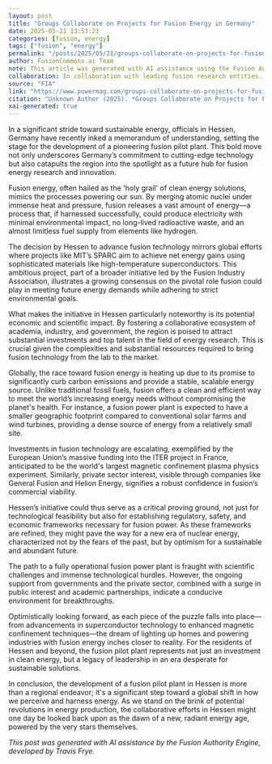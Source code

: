 ```yaml
---
layout: post
title: "Groups Collaborate on Projects for Fusion Energy in Germany"
date: 2025-05-21 13:53:23
categories: [fusion, energy]
tags: ["fusion", "energy"]
permalink: "/posts/2025/05/21/groups-collaborate-on-projects-for-fusion-energy-in-germany/"
author: FusionCommons.ai Team
note: This article was generated with AI assistance using the Fusion Authority Engine, developed by Travis Frye.
collaboration: In collaboration with leading fusion research entities.
source: "FIA"
link: "https://www.powermag.com/groups-collaborate-on-projects-for-fusion-energy-in-germany/#new_tab?utm_source=rss&utm_medium=rss&utm_campaign=groups-collaborate-on-projects-for-fusion-energy-in-germany"
citation: "Unknown Author (2025). *Groups Collaborate on Projects for Fusion Energy in Germany*. FIA."
xai-generated: true
---
```


In a significant stride toward sustainable energy, officials in Hessen, Germany have recently inked a memorandum of understanding, setting the stage for the development of a pioneering fusion pilot plant. This bold move not only underscores Germany’s commitment to cutting-edge technology but also catapults the region into the spotlight as a future hub for fusion energy research and innovation.

Fusion energy, often hailed as the 'holy grail' of clean energy solutions, mimics the processes powering our sun. By merging atomic nuclei under immense heat and pressure, fusion releases a vast amount of energy—a process that, if harnessed successfully, could produce electricity with minimal environmental impact, no long-lived radioactive waste, and an almost limitless fuel supply from elements like hydrogen.

The decision by Hessen to advance fusion technology mirrors global efforts where projects like MIT’s SPARC aim to achieve net energy gains using sophisticated materials like high-temperature superconductors. This ambitious project, part of a broader initiative led by the Fusion Industry Association, illustrates a growing consensus on the pivotal role fusion could play in meeting future energy demands while adhering to strict environmental goals.

What makes the initiative in Hessen particularly noteworthy is its potential economic and scientific impact. By fostering a collaborative ecosystem of academia, industry, and government, the region is poised to attract substantial investments and top talent in the field of energy research. This is crucial given the complexities and substantial resources required to bring fusion technology from the lab to the market.

Globally, the race toward fusion energy is heating up due to its promise to significantly curb carbon emissions and provide a stable, scalable energy source. Unlike traditional fossil fuels, fusion offers a clean and efficient way to meet the world’s increasing energy needs without compromising the planet's health. For instance, a fusion power plant is expected to have a smaller geographic footprint compared to conventional solar farms and wind turbines, providing a dense source of energy from a relatively small site.

Investments in fusion technology are escalating, exemplified by the European Union’s massive funding into the ITER project in France, anticipated to be the world's largest magnetic confinement plasma physics experiment. Similarly, private sector interest, visible through companies like General Fusion and Helion Energy, signifies a robust confidence in fusion’s commercial viability.

Hessen’s initiative could thus serve as a critical proving ground, not just for technological feasibility but also for establishing regulatory, safety, and economic frameworks necessary for fusion power. As these frameworks are refined, they might pave the way for a new era of nuclear energy, characterized not by the fears of the past, but by optimism for a sustainable and abundant future.

The path to a fully operational fusion power plant is fraught with scientific challenges and immense technological hurdles. However, the ongoing support from governments and the private sector, combined with a surge in public interest and academic partnerships, indicate a conducive environment for breakthroughs.

Optimistically looking forward, as each piece of the puzzle falls into place—from advancements in superconductor technology to enhanced magnetic confinement techniques—the dream of lighting up homes and powering industries with fusion energy inches closer to reality. For the residents of Hessen and beyond, the fusion pilot plant represents not just an investment in clean energy, but a legacy of leadership in an era desperate for sustainable solutions.

In conclusion, the development of a fusion pilot plant in Hessen is more than a regional endeavor; it's a significant step toward a global shift in how we perceive and harness energy. As we stand on the brink of potential revolutions in energy production, the collaborative efforts in Hessen might one day be looked back upon as the dawn of a new, radiant energy age, powered by the very stars themselves.

*This post was generated with AI assistance by the Fusion Authority Engine, developed by Travis Frye.*

